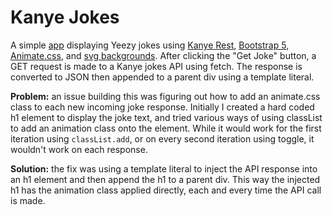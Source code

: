 # Kanye Jokes

A simple [app](https://masonmedia.github.io/kanye_jokes/) displaying Yeezy jokes using [Kanye Rest](https://api.kanye.rest), [Bootstrap 5](https://v5.getbootstrap.com/docs/5.0/getting-started/introduction/), [Animate.css](https://animate.style/), and [svg backgrounds](https://www.svgbackgrounds.com/). After clicking the "Get Joke" button, a GET request is made to a Kanye jokes API using fetch. The response is converted to JSON then appended to a parent div using a template literal.

**Problem:** an issue building this was figuring out how to add an animate.css class to each new incoming joke response. Initially I created a hard coded h1 element to display the joke text, and tried various ways of using classList to add an animation class onto the element. While it would work for the first iteration using `classList.add`, or on every second iteration using toggle, it wouldn't work on each response.

**Solution:** the fix was using a template literal to inject the API response into an h1 element and then append the h1 to a parent div. This way the injected h1 has the animation class applied directly, each and every time the API call is made.